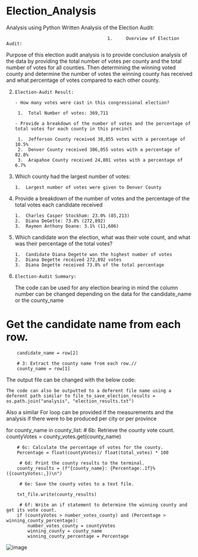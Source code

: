 # Election_Analysis
Analysis using Python
Written Analysis of the Election Audit:
 

                                          1.     Overview of Election Audit: 
 
 
Purpose of this election audit analysis is to provide conclusion analysis of the data by providing the total number of votes per county and
the total number of votes for all counties. Then determining the winning voted county and determine the number of votes the winning county
has received and what percentage of votes compared to each other county.

 
 
2.     Election-Audit Result: 

 	   - How many votes were cast in this congressional election? 

        1.	Total Number of votes: 369,711 

	   - Provide a breakdown of the number of votes and the percentage of total votes for each county in this precinct 

        1.	Jefferson County received 38,855 votes with a percentage of 10.5%
        2.	Denver County received 306,055 votes with a percentage of 82.8%
        3.	Arapahoe County received 24,801 votes with a percentage of 6.7%

3.	Which county had the largest number of votes: 

        1.	Largest number of votes were given to Denver County

4.	Provide a breakdown of the number of votes and the percentage of the total votes each candidate received 

        1.	Charles Casper Stockham: 23.0% (85,213)
        2.	Diana DeGette: 73.8% (272,892)
        3.	Raymon Anthony Doane: 3.1% (11,606)

5.	Which candidate won the election, what was their vote count, and what was their percentage of the total votes? 

        1.	Candidate Diana Degette won the highest number of votes 
        2.	Diana Degette received 272,892 votes
        3.	Diana Degette received 73.8% of the total percentage

3.     Election-Audit Summary: 

	The code can be used for any election bearing in mind the column number can be changed depending on the data for the candidate_name
  or the county_name

# Get the candidate name from each row.
  
        candidate_name = row[2]

        # 3: Extract the county name from each row.//
        county_name = row[1]



The output file can be changed with the below code:

	The code can also be outputted to a deferent file name using a deferent path similar to file_to_save_election_results = os.path.join("analysis", "election_results.txt")

  Also a similar For loop can be provided if the measurements and the analysis if there were to be produced per city or per province


  for county_name in county_list: 
        # 6b: Retrieve the county vote count.
        countyVotes = county_votes.get(county_name)
        
        # 6c: Calculate the percentage of votes for the county.
        Percentage = float(countyVotes)/ float(total_votes) * 100

         # 6d: Print the county results to the terminal.
        county_results = (f"{county_name}: {Percentage:.1f}% ({countyVotes:,})\n")

         # 6e: Save the county votes to a text file.
              
        txt_file.write(county_results)

         # 6f: Write an if statement to determine the winning county and get its vote count.
        if (countyVotes > number_votes_county) and (Percentage > winning_county_percentage):
            number_votes_county = countyVotes
            winning_county = county_name
            winning_county_percentage = Percentage 

![image](https://user-images.githubusercontent.com/100106554/159395408-78c9651d-ab32-4437-a36d-4349d152a975.png)
